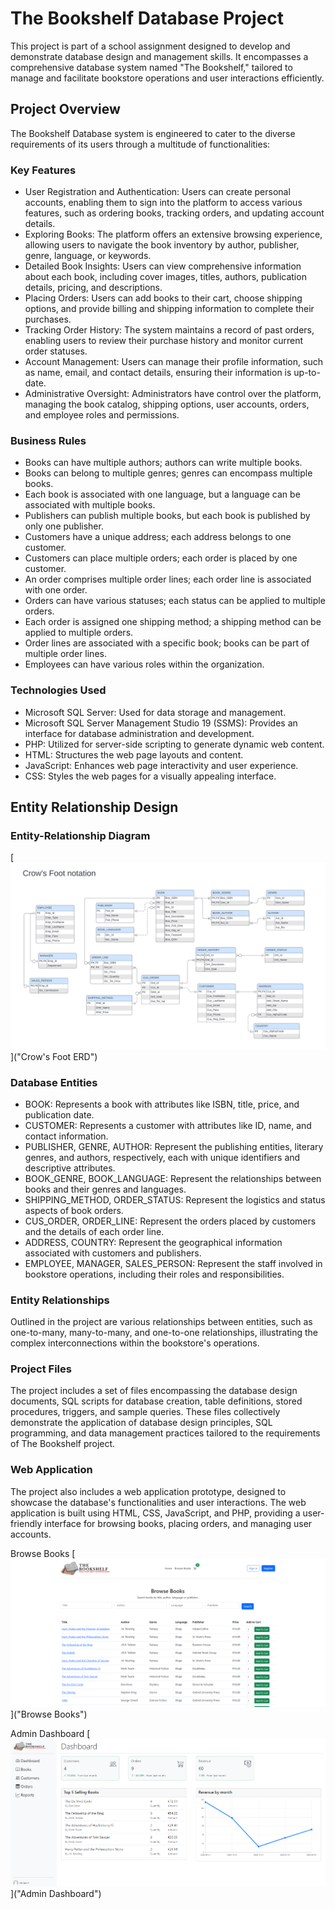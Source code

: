 # The Bookshelf Database Project

This project is part of a school assignment designed to develop and demonstrate database design and management skills. It encompasses a comprehensive database system named "The Bookshelf," tailored to manage and facilitate bookstore operations and user interactions efficiently.

## Project Overview

The Bookshelf Database system is engineered to cater to the diverse requirements of its users through a multitude of functionalities:

### Key Features
- User Registration and Authentication: Users can create personal accounts, enabling them to sign into the platform to access various features, such as ordering books, tracking orders, and updating account details.
- Exploring Books: The platform offers an extensive browsing experience, allowing users to navigate the book inventory by author, publisher, genre, language, or keywords.
- Detailed Book Insights: Users can view comprehensive information about each book, including cover images, titles, authors, publication details, pricing, and descriptions.
- Placing Orders: Users can add books to their cart, choose shipping options, and provide billing and shipping information to complete their purchases.
- Tracking Order History: The system maintains a record of past orders, enabling users to review their purchase history and monitor current order statuses.
- Account Management: Users can manage their profile information, such as name, email, and contact details, ensuring their information is up-to-date.
- Administrative Oversight: Administrators have control over the platform, managing the book catalog, shipping options, user accounts, orders, and employee roles and permissions.


### Business Rules
- Books can have multiple authors; authors can write multiple books.
- Books can belong to multiple genres; genres can encompass multiple books.
- Each book is associated with one language, but a language can be associated with multiple books.
- Publishers can publish multiple books, but each book is published by only one publisher.
- Customers have a unique address; each address belongs to one customer.
- Customers can place multiple orders; each order is placed by one customer.
- An order comprises multiple order lines; each order line is associated with one order.
- Orders can have various statuses; each status can be applied to multiple orders.
- Each order is assigned one shipping method; a shipping method can be applied to multiple orders.
- Order lines are associated with a specific book; books can be part of multiple order lines.
- Employees can have various roles within the organization.

### Technologies Used

- Microsoft SQL Server: Used for data storage and management.
- Microsoft SQL Server Management Studio 19 (SSMS): Provides an interface for database administration and development.
- PHP: Utilized for server-side scripting to generate dynamic web content.
- HTML: Structures the web page layouts and content.
- JavaScript: Enhances web page interactivity and user experience.
- CSS: Styles the web pages for a visually appealing interface.

## Entity Relationship Design

### Entity-Relationship Diagram
[![Crow's Foot ERD](/screenshots/Crows-Foot-ERD.png)]("Crow's Foot ERD")

### Database Entities
- BOOK: Represents a book with attributes like ISBN, title, price, and publication date.
- CUSTOMER: Represents a customer with attributes like ID, name, and contact information.
- PUBLISHER, GENRE, AUTHOR: Represent the publishing entities, literary genres, and authors, respectively, each with unique identifiers and descriptive attributes.
- BOOK_GENRE, BOOK_LANGUAGE: Represent the relationships between books and their genres and languages.
- SHIPPING_METHOD, ORDER_STATUS: Represent the logistics and status aspects of book orders.
- CUS_ORDER, ORDER_LINE: Represent the orders placed by customers and the details of each order line.
- ADDRESS, COUNTRY: Represent the geographical information associated with customers and publishers.
- EMPLOYEE, MANAGER, SALES_PERSON: Represent the staff involved in bookstore operations, including their roles and responsibilities.

### Entity Relationships
Outlined in the project are various relationships between entities, such as one-to-many, many-to-many, and one-to-one relationships, illustrating the complex interconnections within the bookstore's operations.

### Project Files
The project includes a set of files encompassing the database design documents, SQL scripts for database creation, table definitions, stored procedures, triggers, and sample queries. These files collectively demonstrate the application of database design principles, SQL programming, and data management practices tailored to the requirements of The Bookshelf project.

### Web Application
The project also includes a web application prototype, designed to showcase the database's functionalities and user interactions. The web application is built using HTML, CSS, JavaScript, and PHP, providing a user-friendly interface for browsing books, placing orders, and managing user accounts.

Browse Books
[![Browse Books](/screenshots/browse-books.png)]("Browse Books")

Admin Dashboard
[![Admin Dashboard](/screenshots/admin-dash.png)]("Admin Dashboard")